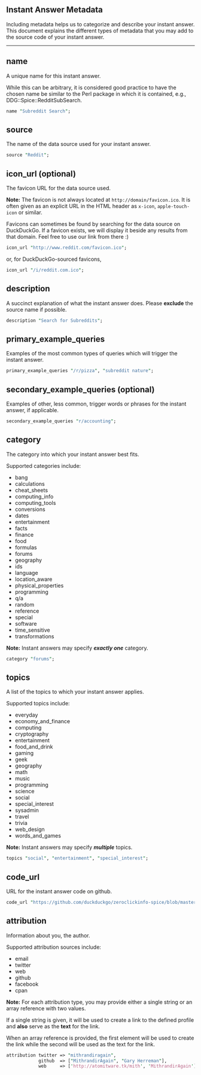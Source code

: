 ## Instant Answer Metadata

Including metadata helps us to categorize and describe your instant answer. This document explains the different types of metadata that you may add to the source code of your instant answer.

------

## name

A unique name for this instant answer.

While this can be arbitrary, it is considered good practice to have the chosen name be similar to the Perl package in which it is contained, e.g., DDG::Spice::RedditSubSearch.

```perl
name "Subreddit Search";
```

## source

The name of the data source used for your instant answer.

```perl
source "Reddit";
```

## icon_url (optional)

The favicon URL for the data source used.

**Note:** The favicon is not always located at `http://domain/favicon.ico`. It is often given as an explicit URL in the HTML header as `x-icon`, `apple-touch-icon` or similar.

Favicons can sometimes be found by searching for the data source on DuckDuckGo. If a favicon exists, we will display it beside any results from that domain. Feel free to use our link from there :)

```perl
icon_url "http://www.reddit.com/favicon.ico";
```

or, for DuckDuckGo-sourced favicons,

```perl
icon_url "/i/reddit.com.ico";
```

## description

A succinct explanation of what the instant answer does. Please **exclude** the source name if possible.

```perl
description "Search for Subreddits";
```

## primary_example_queries

Examples of the most common types of queries which will trigger the instant answer.

```perl
primary_example_queries "/r/pizza", "subreddit nature";
```

## secondary_example_queries (optional)

Examples of other, less common, trigger words or phrases for the instant answer, if applicable.

```perl
secondary_example_queries "r/accounting";
```

## category

The category into which your instant answer best fits.

<!-- /summary -->

Supported categories include:

- bang
- calculations
- cheat_sheets
- computing_info
- computing_tools
- conversions
- dates
- entertainment
- facts
- finance
- food
- formulas
- forums
- geography
- ids
- language
- location_aware
- physical_properties
- programming
- q/a
- random
- reference
- special
- software
- time_sensitive
- transformations

**Note:** Instant answers may specify ***exactly one*** category.

```perl
category "forums";
```

## topics

A list of the topics to which your instant answer applies.

<!-- /summary -->

Supported topics include:

- everyday
- economy\_and\_finance
- computing
- cryptography
- entertainment
- food_and_drink
- gaming
- geek
- geography
- math
- music
- programming
- science
- social
- special_interest
- sysadmin
- travel
- trivia
- web_design
- words\_and\_games

**Note:** Instant answers may specify ***multiple*** topics.

```perl
topics "social", "entertainment", "special_interest";
```

## code_url

URL for the instant answer code on github.

```perl
code_url "https://github.com/duckduckgo/zeroclickinfo-spice/blob/master/lib/DDG/Spice/RedditSubSearch.pm";
```

## attribution

Information about you, the author.

<!-- /summary -->

Supported attribution sources include:

- email
- twitter
- web
- github
- facebook
- cpan

**Note:** For each attribution type, you may provide either a single string or an array reference with two values.

If a single string is given, it will be used to create a link to the defined profile and **also** serve as the **text** for the link.

When an array reference is provided, the first element will be used to create the link while the second will be used as the text for the link.

```perl
attribution twitter => "mithrandiragain",
            github  => ["MithrandirAgain", "Gary Herreman"],
            web     => ['http://atomitware.tk/mith', 'MithrandirAgain'];
```
